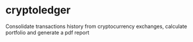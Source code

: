 # cryptoledger
Consolidate transactions history from cryptocurrency exchanges, calculate portfolio and generate a pdf report

